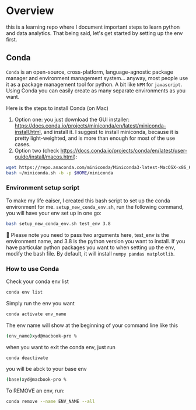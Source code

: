 # Overview
this is a learning repo where I document important steps to learn python and data analytics. That being said, let's get started by setting up the env first. 

## Conda
```Conda``` is an open-source, cross-platform, language-agnostic package manager and environment management system... anyway, most people use it as a package management tool for python. A bit like ```NPM``` for ```javascript```. Using Conda you can easily create as many separate environments as you want.

Here is the steps to install Conda (on Mac)
1. Option one: you just download the GUI installer: https://docs.conda.io/projects/miniconda/en/latest/miniconda-install.html, and install it. I suggest to install miniconda, because it is pretty light-weighted, and is more than enough for most of the use cases. 
2. Option two (check https://docs.conda.io/projects/conda/en/latest/user-guide/install/macos.html): 

```bash
wget https://repo.anaconda.com/miniconda/Miniconda3-latest-MacOSX-x86_64.sh -O ~/miniconda.sh
bash ~/miniconda.sh -b -p $HOME/miniconda
```



### Environment setup script 
To make my life eaiser, I created this bash script to set up the conda environment for me. ```setup_new_conda_env.sh```, run the following command, you will have your env set up in one go:
```bash
bash setup_new_conda_env.sh test_env 3.8
```
👀 Please note you need to pass two arguments here, test_env is the environment name, and 3.8 is the python version you want to install. If you have particular python packages you want to when setting up the env, modify the bash file. By default, it will install ```numpy pandas matplotlib```.


### How to use Conda
Check your conda env list
```bash
conda env list
```

Simply run the env you want
```bash
conda activate env_name
```
The env name will show at the beginning of your command line like this
```bash
(env_name)xyd@macbook-pro %
```
when you want to exit the conda env, just run
```bash
conda deactivate
```
you will be abck to your base env 
```bash
(base)xyd@macbook-pro %
```
To REMOVE an env, run:
```bash
conda remove --name ENV_NAME --all
```


